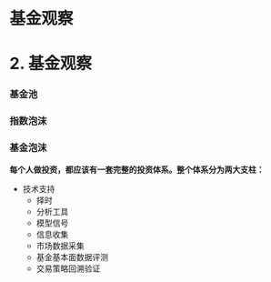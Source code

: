 # 基金观察

# 2. 基金观察

### 基金池



### 指数泡沫





### 基金泡沫



**每个人做投资，都应该有一套完整的投资体系。整个体系分为两大支柱：**

- 技术支持
  - 择时
  - 分析工具
  - 模型信号
  - 信息收集
  - 市场数据采集
  - 基金基本面数据评测
  - 交易策略回溯验证




